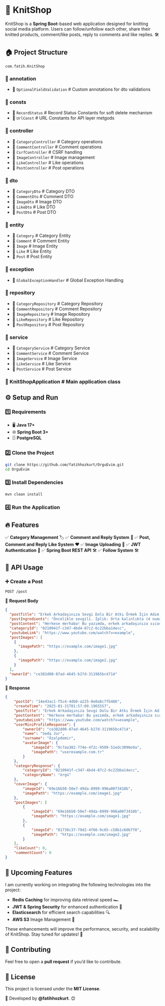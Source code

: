 # 🚀 KnitShop

KnitShop is a **Spring Boot**-based web application designed for knitting social media platform. Users can follow/unfollow each other, share their knitted products, comment/like posts, reply to comments and like replies. 🛠️

## 🏠 Project Structure

`com.fatih.KnitShop`

### 🔘 annotation
  - 🔧 `OptionalFieldValidation`    # Custom annotations for dto validations

### 🔘 consts
  - 🔧 `RecordStatus`               # Record Status Constants for soft delete mechanism
  - 🔧 `UrlConst`                   # URL Constants for API layer metgods

### 🔘 controller
  - 🔧 `CategoryController`         # Category operations
  - 🔧 `CommentController`          # Comment operations
  - 🔧 `CsrfController`             # CSRF handling
  - 🔧 `ImageController`            # Image management
  - 🔧 `LikeController`             # Like operations
  - 🔧 `PostController`             # Post operations

### 🔘 dto
  - 🔧 `CategoryDto`               # Category DTO
  - 🔧 `CommentDto`                # Comment DTO
  - 🔧 `ImageDto`                  # Image DTO
  - 🔧 `LikeDto`                   # Like DTO
  - 🔧 `PostDto`                   # Post DTO

### 🔘 entity
  - 🔧 `Category`                  # Category Entity
  - 🔧 `Comment`                   # Comment Entity
  - 🔧 `Image`                     # Image Entity
  - 🔧 `Like`                      # Like Entity
  - 🔧 `Post`                      # Post Entity

### 🔘 exception
  - 🔧 `GlobalExceptionHandler`     # Global Exception Handling

### 🔘 repository
  - 🔧 `CategoryRepository`         # Category Repository
  - 🔧 `CommentRepository`          # Comment Repository
  - 🔧 `ImageRepository`            # Image Repository
  - 🔧 `LikeRepository`             # Like Repository
  - 🔧 `PostRepository`             # Post Repository

### 🔘 service
  - 🔧 `CategoryService`            # Category Service
  - 🔧 `CommentService`             # Comment Service
  - 🔧 `ImageService`               # Image Service
  - 🔧 `LikeService`                # Like Service
  - 🔧 `PostService`                # Post Service

### 🔘 KnitShopApplication           # Main application class

## ⚙️ Setup and Run

### 1️⃣ Requirements
- 🖥️ **Java 17+**
- 🌐 **Spring Boot 3+**
- 🗄️ **PostgreSQL**

### 2️⃣ Clone the Project
```sh
git clone https://github.com/fatihhozkurt/OrguEvim.git
cd OrguEvim
```

### 3️⃣ Install Dependencies
```sh
mvn clean install
```
### 4️⃣ Run the Application

## 🔥 Features
✅ **Category Management** 🏷️
✅ **Comment and Reply System** 💬
✅ **Post, Comment and Reply Like System** ❤️
✅ **Image Uploading** 📸
✅ **JWT Authentication** 🔐
✅ **Spring Boot REST API** 🛠️
✅ **Follow System** 🛠️

## 📌 API Usage

### ➕ Create a Post
```http
POST /post
```
👥 **Request Body**
```json
{
  "postTitle": "Erkek Arkadaşınıza Sevgi Dolu Bir Atkı Örmek İçin Adım Adım Tarif",
  "postIngredients": "Öncelikle sevgili. İplik: Orta kalınlıkta (4 numara) yumuşak bir yün iplik seçin. Rengi, erkek arkadaşınızın tarzına uygun bir şey olsun. Örneğin, lacivert, gri veya bordo genelde şık durur. Şiş: 5 mm örgü şişi başlangıç için ideal. Makas: İpliği kesmek için. İğne: Örgüyü bitirdikten sonra uçları saklamak için kalın bir iğne.",
  "postContent": "Herkese merhaba! Bu yazımda, erkek arkadaşınıza sıcacık ve sevgi dolu bir atkı örmek için hem kolay hem de eğlenceli bir tarif paylaşacağım. El emeği bir hediye, sevginizi ifade etmenin en güzel yollarından biri, değil mi? O zaman başlayalım! 💙\n\nMalzemeler:\n- İplik: Orta kalınlıkta (4 numara) yumuşak bir yün iplik seçin. Rengi, erkek arkadaşınızın tarzına uygun bir şey olsun. Örneğin, lacivert, gri veya bordo genelde şık durur.\n- Şiş: 5 mm örgü şişi başlangıç için ideal.\n- Makas: İpliği kesmek için.\n- İğne: Örgüyü bitirdikten sonra uçları saklamak için kalın bir iğne.\n\nHazırlık:\n1. Ölçü Belirleme: Atkının uzunluğu genelde 150-180 cm arasında olur. Ancak, erkek arkadaşınızın boyuna göre bunu ayarlayabilirsiniz. Genişlik için 20-25 cm iyidir.\n2. Deneme İlmekleri: Seçeceğiniz iplikle 10 ilmek atıp küçük bir parça örerek ipliğin ve şişin uyumuna bakabilirsiniz.\n\nÖrgü Adımları:\n1. İlmek Atma: Şişlerinize 40 ilmek atın.\n2. Örgü Deseni: Atkınızın düz ve modern bir görünümde olması için \"haroşa örgü\" tekniğini kullanacağız.\n3. Uzunluğu Ayarlama: İstediğiniz uzunluğa ulaşana kadar haroşa örgü örmeye devam edin.\n4. Bitirme: İlmekleri kapatın ve uçları iğne yardımıyla saklayın.\n\nEkstra Dokunuşlar:\n- Püskül: Her iki ucuna küçük püsküller ekleyebilirsiniz.\n- Sevgi Notu: Minik bir kart yazıp atkıya iliştirerek sürprizinizi daha da tatlı hale getirebilirsiniz.",
  "categoryId": "0210941f-c347-4bd4-87c2-6c22bba14ecc",
  "youtubeLink": "https://www.youtube.com/watch?v=example",
  "postImages": [
    {
      "imagePath": "https://example.com/image1.jpg"
    },
    {
      "imagePath": "https://example.com/image2.jpg"
    }
  ],
  "ownerId": "ce382d00-87ad-4645-b27d-311965bc4714"
}
```
🔄 **Response**
```json
{
    "postId": "14e43ac1-f5c4-4db0-a225-0e0a8c7fb486",
    "createTime": "2025-01-31T01:57:09.1965557",
    "postTitle": "Erkek Arkadaşınıza Sevgi Dolu Bir Atkı Örmek İçin Adım Adım Tarif",
    "postContent": "Herkese merhaba! Bu yazımda, erkek arkadaşınıza sıcacık ve sevgi dolu bir atkı örmek için hem kolay hem de eğlenceli bir tarif paylaşacağım. El emeği bir hediye, sevginizi ifade etmenin en güzel yollarından biri, değil mi? O zaman başlayalım! 💙\n\nMalzemeler:\n- İplik: Orta kalınlıkta (4 numara) yumuşak bir yün iplik seçin. Rengi, erkek arkadaşınızın tarzına uygun bir şey olsun. Örneğin, lacivert, gri veya bordo genelde şık durur.\n- Şiş: 5 mm örgü şişi başlangıç için ideal.\n- Makas: İpliği kesmek için.\n- İğne: Örgüyü bitirdikten sonra uçları saklamak için kalın bir iğne.\n\nHazırlık:\n1. Ölçü Belirleme: Atkının uzunluğu genelde 150-180 cm arasında olur. Ancak, erkek arkadaşınızın boyuna göre bunu ayarlayabilirsiniz. Genişlik için 20-25 cm iyidir.\n2. Deneme İlmekleri: Seçeceğiniz iplikle 10 ilmek atıp küçük bir parça örerek ipliğin ve şişin uyumuna bakabilirsiniz.\n\nÖrgü Adımları:\n1. İlmek Atma: Şişlerinize 40 ilmek atın.\n2. Örgü Deseni: Atkınızın düz ve modern bir görünümde olması için \"haroşa örgü\" tekniğini kullanacağız.\n3. Uzunluğu Ayarlama: İstediğiniz uzunluğa ulaşana kadar haroşa örgü örmeye devam edin.\n4. Bitirme: İlmekleri kapatın ve uçları iğne yardımıyla saklayın.\n\nEkstra Dokunuşlar:\n- Püskül: Her iki ucuna küçük püsküller ekleyebilirsiniz.\n- Sevgi Notu: Minik bir kart yazıp atkıya iliştirerek sürprizinizi daha da tatlı hale getirebilirsiniz.",
    "youtubeLink": "https://www.youtube.com/watch?v=example",
    "userMiniProfileResponse": {
        "ownerId": "ce382d00-87ad-4645-b27d-311965bc4714",
        "name": "Seda Jur",
        "surname": "Özalpdemir",
        "avatarImage": {
            "imageId": "9c7aa382-774e-4f2c-9589-51edc3096e9a",
            "imagePath": "userexample.com.tr"
        }
    },
    "categoryResponse": {
        "categoryId": "0210941f-c347-4bd4-87c2-6c22bba14ecc",
        "categoryName": "örgü"
    },
    "coverImage": {
        "imageId": "69e16b50-50e7-49da-8999-996a00f3410b",
        "imagePath": "https://example.com/image1.jpg"
    },
    "postImages": [
        {
            "imageId": "69e16b50-50e7-49da-8999-996a00f3410b",
            "imagePath": "https://example.com/image1.jpg"
        },
        {
            "imageId": "81738c37-79d2-4f66-9c65-c58b1c60b7f8",
            "imagePath": "https://example.com/image2.jpg"
        }
    ],
    "likeCount": 0,
    "commentCount": 0
}
```

## 🚀 Upcoming Features

I am currently working on integrating the following technologies into the project:
- **Redis Caching** for improving data retrieval speed 🏎️
- **JWT & Spring Security** for enhanced authentication 🔐
- **Elasticsearch** for efficient search capabilities 🔍
- **AWS S3** Image Management 📸

These enhancements will improve the performance, security, and scalability of KnitShop. Stay tuned for updates! 🚀

## 🤝 Contributing

Feel free to open a **pull request** if you’d like to contribute.

## 📝 License

This project is licensed under the **MIT License**.

📌 Developed by **@fatihhozkurt**. 😊
